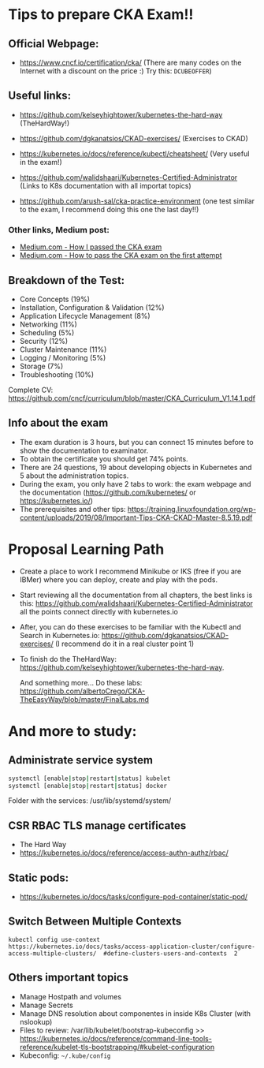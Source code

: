 # Tips to prepare CKA Exam!!

## Official Webpage: 

  - https://www.cncf.io/certification/cka/ (There are many codes on the Internet with a discount on the price :) Try this: `DCUBEOFFER`)

## Useful links: 

  - https://github.com/kelseyhightower/kubernetes-the-hard-way (TheHardWay!)
  - https://github.com/dgkanatsios/CKAD-exercises/ (Exercises to CKAD)
  - https://kubernetes.io/docs/reference/kubectl/cheatsheet/ (Very useful in the exam!)
  - https://github.com/walidshaari/Kubernetes-Certified-Administrator (Links to K8s documentation with all importat topics)

  - https://github.com/arush-sal/cka-practice-environment (one test similar to the exam, I recommend doing this one the last day!!)
  
 ### Other links, Medium post: 
- [Medium.com - How I passed the CKA exam](https://medium.com/platformer-blog/how-i-passed-the-cka-certified-kubernetes-administrator-exam-8943aa24d71d)
- [Medium.com - How to pass the CKA exam on the first attempt](https://medium.com/faun/how-to-pass-certified-kubernetes-administrator-cka-exam-on-first-attempt-36c0ceb4c9e)


## Breakdown of the Test:

  - Core Concepts (19%)
  - Installation, Configuration & Validation (12%)
  - Application Lifecycle Management (8%)
  - Networking (11%)
  - Scheduling (5%)
  - Security (12%)
  - Cluster Maintenance (11%)
  - Logging / Monitoring (5%)
  - Storage (7%)
  - Troubleshooting (10%)

Complete CV: https://github.com/cncf/curriculum/blob/master/CKA_Curriculum_V1.14.1.pdf

  ## Info about the exam 

  - The exam duration is 3 hours, but you can connect 15 minutes before to show the documentation to examinator. 
  - To obtain the certificate you should get 74% points. 
  - There are 24 questions, 19 about developing objects in Kubernetes and 5 about the administration topics. 
  - During the exam, you only have 2 tabs to work: the exam webpage and the documentation (https://github.com/kubernetes/ or https://kubernetes.io/)
  - The prerequisites and other tips: https://training.linuxfoundation.org/wp-content/uploads/2019/08/Important-Tips-CKA-CKAD-Master-8.5.19.pdf

  # Proposal Learning Path

  + Create a place to work I recommend Minikube or IKS (free if you are IBMer) where you can deploy, create and play with the pods. 
  +  Start reviewing all the documentation from all chapters, the best links is this: https://github.com/walidshaari/Kubernetes-Certified-Administrator all the points connect directly with kubernetes.io
  + After, you can do these exercises to be familiar with the Kubectl and Search in Kubernetes.io: https://github.com/dgkanatsios/CKAD-exercises/ (I recommend do it in a real cluster point 1)
  + To finish do the TheHardWay: https://github.com/kelseyhightower/kubernetes-the-hard-way. 

    And something more... Do these labs: https://github.com/albertoCrego/CKA-TheEasyWay/blob/master/FinalLabs.md

  # And more to study:

  ## Administrate service system
   
   ```bash
   systemctl [enable|stop|restart|status] kubelet
   systemctl [enable|stop|restart|status] docker
   ```

   Folder with the services: /usr/lib/systemd/system/

  ## CSR RBAC TLS manage certificates

  - The Hard Way
  - https://kubernetes.io/docs/reference/access-authn-authz/rbac/


  ## Static pods: 
  
  - https://kubernetes.io/docs/tasks/configure-pod-container/static-pod/
   
  ## Switch Between Multiple Contexts

    kubectl config use-context
    https://kubernetes.io/docs/tasks/access-application-cluster/configure-access-multiple-clusters/  #define-clusters-users-and-contexts  2

  ## Others important topics

  - Manage Hostpath and volumes
  - Manage Secrets 
  - Manage DNS resolution about componentes in inside K8s Cluster (with nslookup)
  - Files to review: /var/lib/kubelet/bootstrap-kubeconfig >> https://kubernetes.io/docs/reference/command-line-tools-reference/kubelet-tls-bootstrapping/#kubelet-configuration
  - Kubeconfig: `~/.kube/config`


